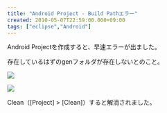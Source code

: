 ```yaml
---
title: "Android Project - Build Pathエラー"
created: 2010-05-07T22:59:00.000+09:00
tags: ["eclipse","Android"]
---
```

Android Projectを作成すると、早速エラーが出ました。

存在しているはずのgenフォルダが存在しないとのこと。

[![](http://1.bp.blogspot.com/_rtlYXd55yO0/S-QcVz-r_0I/AAAAAAAAFJk/Ox9URtpLfBo/s320/WS000006.BMP)](http://1.bp.blogspot.com/_rtlYXd55yO0/S-QcVz-r_0I/AAAAAAAAFJk/Ox9URtpLfBo/s1600/WS000006.BMP)

[![](http://1.bp.blogspot.com/_rtlYXd55yO0/S-QcZGoSqHI/AAAAAAAAFJs/RyEUGicigDc/s320/WS000007.BMP)](http://1.bp.blogspot.com/_rtlYXd55yO0/S-QcZGoSqHI/AAAAAAAAFJs/RyEUGicigDc/s1600/WS000007.BMP)

Clean（[Project] > [Clean]）すると解消されました。

